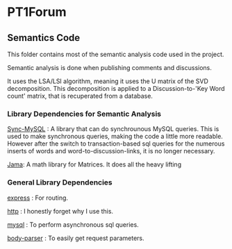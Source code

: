 ﻿# PT1Forum
## Semantics Code

This folder contains most of the semantic analysis code used in the project.

Semantic analysis is done when publishing comments and discussions.

It uses the LSA/LSI algorithm, meaning it uses the U matrix of the SVD decomposition. This decomposition is applied to a Discussion-to-'Key Word count' matrix, that is recuperated from a database.

### Library Dependencies for Semantic Analysis

[Sync-MySQL](https://www.npmjs.com/package/sync-sql) : A library that can do synchrounous MySQL queries. This is used to make synchronous queries, making the code a little more readable. However after the switch to transaction-based sql queries for the numerous inserts of words and word-to-discussion-links, it is no longer necessary.

[Jama](https://www.npmjs.com/package/jama): A math library for Matrices. It does all the heavy lifting

### General Library Dependencies

[express](https://www.npmjs.com/package/express) : For routing.

[http](https://www.npmjs.com/package/http) : I honestly forget why I use this.

[mysql](https://www.npmjs.com/search?q=mysql) : To perform asynchronous sql queries.

[body-parser](https://www.npmjs.com/package/body-parser) : To easily get request parameters.
